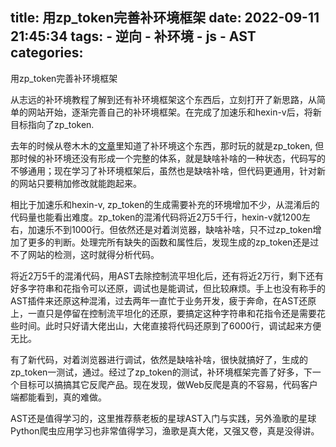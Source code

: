 title: 用zp_token完善补环境框架
date: 2022-09-11 21:45:34
tags:
    - 逆向
    - 补环境
    - js
    - AST
categories:
---
用zp_token完善补环境框架

从志远的补环境教程了解到还有补环境框架这个东西后，立刻打开了新思路，从简单的网站开始，逐渐完善自己的补环境框架。在完成了加速乐和hexin-v后，将新目标指向了zp_token.

去年的时候从卷木木的[文章](https://mp.weixin.qq.com/s/AsMULvY4awqvv20oXkLEfQ)里知道了补环境这个东西，那时玩的就是zp_token, 但那时候的补环境还没有形成一个完整的体系，就是缺啥补啥的一种状态，代码写的不够通用；现在学习了补环境框架后，虽然也是缺啥补啥，但代码更通用，针对新的网站只要稍加修改就能跑起来。

相比于加速乐和hexin-v, zp_token的生成需要补充的环境增加不少，从混淆后的代码量也能看出难度。zp_token的混淆代码将近2万5千行，hexin-v就1200左右，加速乐不到1000行。但依然还是对着浏览器，缺啥补啥，只不过zp_token增加了更多的判断。处理完所有缺失的函数和属性后，发现生成的zp_token还是过不了网站的检测，这时就得分析代码。

将近2万5千的混淆代码，用AST去除控制流平坦化后，还有将近2万行，剩下还有好多字符串和花指令可以还原，调试也是能调试，但比较麻烦。手上也没有称手的AST插件来还原这种混淆，过去两年一直忙于业务开发，疲于奔命，在AST还原上，一直只是停留在控制流平坦化的还原，要搞定这种字符串和花指令还是需要花些时间。此时只好请大佬出山，大佬直接将代码还原到了6000行，调试起来方便无比。

有了新代码，对着浏览器进行调试，依然是缺啥补啥，很快就搞好了，生成的zp_token一测试，通过。经过了zp_token的测试，补环境框架完善了好多，下一个目标可以搞搞其它反爬产品。现在发现，做Web反爬是真的不容易，代码客户端都能看到，真的难做。

AST还是值得学习的，这里推荐蔡老板的星球AST入门与实践，另外渔歌的星球Python爬虫应用学习也非常值得学习，渔歌是真大佬，又强又卷，真是没得讲。
